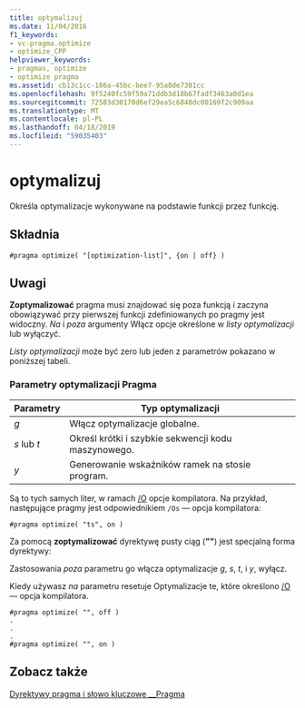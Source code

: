 ```yaml
---
title: optymalizuj
ms.date: 11/04/2016
f1_keywords:
- vc-pragma.optimize
- optimize_CPP
helpviewer_keywords:
- pragmas, optimize
- optimize pragma
ms.assetid: cb13c1cc-186a-45bc-bee7-95a8de7381cc
ms.openlocfilehash: 9f5240fc59f59a71ddb3d18b67fadf3463a0d1ea
ms.sourcegitcommit: 72583d30170d6ef29ea5c6848dc00169f2c909aa
ms.translationtype: MT
ms.contentlocale: pl-PL
ms.lasthandoff: 04/18/2019
ms.locfileid: "59035403"
---
```

# <a name="optimize"></a>optymalizuj

Określa optymalizacje wykonywane na podstawie funkcji przez funkcję.

## <a name="syntax"></a>Składnia

```
#pragma optimize( "[optimization-list]", {on | off} )
```

## <a name="remarks"></a>Uwagi

**Zoptymalizować** pragma musi znajdować się poza funkcją i zaczyna obowiązywać przy pierwszej funkcji zdefiniowanych po pragmy jest widoczny. *Na* i *poza* argumenty Włącz opcje określone w *listy optymalizacji* lub wyłączyć.

*Listy optymalizacji* może być zero lub jeden z parametrów pokazano w poniższej tabeli.

### <a name="parameters-of-the-optimize-pragma"></a>Parametry optymalizacji Pragma

|Parametry|Typ optymalizacji|
|--------------------|--------------------------|
|*g*|Włącz optymalizacje globalne.|
|*s* lub *t*|Określ krótki i szybkie sekwencji kodu maszynowego.|
|*y*|Generowanie wskaźników ramek na stosie program.|

Są to tych samych liter, w ramach [/O](../build/reference/o-options-optimize-code.md) opcje kompilatora. Na przykład, następujące pragmy jest odpowiednikiem `/Os` — opcja kompilatora:

```
#pragma optimize( "ts", on )
```

Za pomocą **zoptymalizować** dyrektywę pusty ciąg (**""**) jest specjalną forma dyrektywy:

Zastosowania *poza* parametru go włącza optymalizacje *g*, *s*, *t*, i *y*, wyłącz.

Kiedy używasz *na* parametru resetuje Optymalizacje te, które określono [/O](../build/reference/o-options-optimize-code.md) — opcja kompilatora.

```
#pragma optimize( "", off )
.
.
.
#pragma optimize( "", on )
```

## <a name="see-also"></a>Zobacz także

[Dyrektywy pragma i słowo kluczowe __Pragma](../preprocessor/pragma-directives-and-the-pragma-keyword.md)